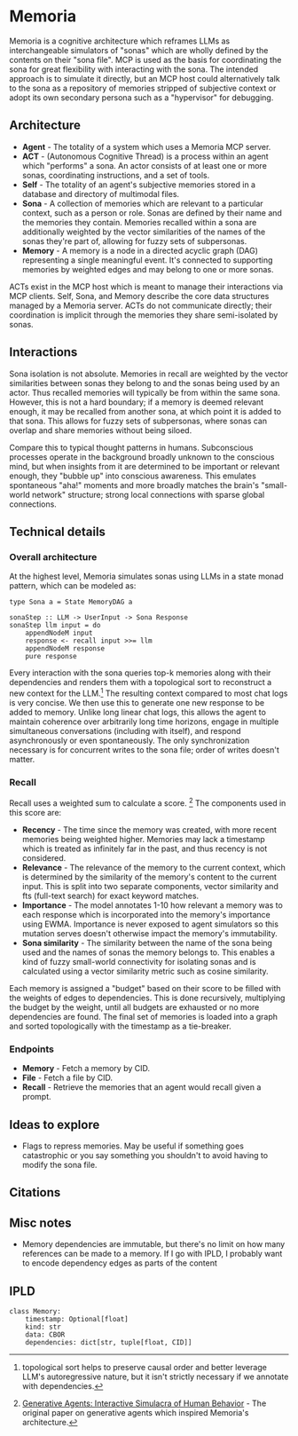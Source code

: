 # Memoria
Memoria is a cognitive architecture which reframes LLMs as interchangeable simulators of "sonas" which are wholly defined by the contents on their "sona file". MCP is used as the basis for coordinating the sona for great flexibility with interacting with the sona. The intended approach is to simulate it directly, but an MCP host could alternatively talk to the sona as a repository of memories stripped of subjective context or adopt its own secondary persona such as a "hypervisor" for debugging.

## Architecture
- **Agent** - The totality of a system which uses a Memoria MCP server.
- **ACT** - (Autonomous Cognitive Thread) is a process within an agent which "performs" a sona. An actor consists of at least one or more sonas, coordinating instructions, and a set of tools.
- **Self** - The totality of an agent's subjective memories stored in a database and directory of multimodal files.
- **Sona** - A collection of memories which are relevant to a particular context, such as a person or role. Sonas are defined by their name and the memories they contain. Memories recalled within a sona are additionally weighted by the vector similarities of the names of the sonas they're part of, allowing for fuzzy sets of subpersonas.
- **Memory** - A memory is a node in a directed acyclic graph (DAG) representing a single meaningful event. It's connected to supporting memories by weighted edges and may belong to one or more sonas.

ACTs exist in the MCP host which is meant to manage their interactions via MCP clients. Self, Sona, and Memory describe the core data structures managed by a Memoria server. ACTs do not communicate directly; their coordination is implicit through the memories they share semi-isolated by sonas.

## Interactions
Sona isolation is not absolute. Memories in recall are weighted by the vector similarities between sonas they belong to and the sonas being used by an actor. Thus recalled memories will typically be from within the same sona. However, this is not a hard boundary; if a memory is deemed relevant enough, it may be recalled from another sona, at which point it is added to that sona. This allows for fuzzy sets of subpersonas, where sonas can overlap and share memories without being siloed.

Compare this to typical thought patterns in humans. Subconscious processes operate in the background broadly unknown to the conscious mind, but when insights from it are determined to be important or relevant enough, they "bubble up" into conscious awareness. This emulates spontaneous "aha!" moments and more broadly matches the brain's "small-world network" structure; strong local connections with sparse global connections.

## Technical details
### Overall architecture
At the highest level, Memoria simulates sonas using LLMs in a state monad pattern, which can be modeled as:
```
type Sona a = State MemoryDAG a

sonaStep :: LLM -> UserInput -> Sona Response
sonaStep llm input = do
    appendNodeM input
    response <- recall input >>= llm
    appendNodeM response
    pure response
```

Every interaction with the sona queries top-k memories along with their dependencies and renders them with a topological sort to reconstruct a new context for the LLM.[^1] The resulting context compared to most chat logs is very concise. We then use this to generate one new response to be added to memory. Unlike long linear chat logs, this allows the agent to maintain coherence over arbitrarily long time horizons, engage in multiple simultaneous conversations (including with itself), and respond asynchronously or even spontaneously. The only synchronization necessary is for concurrent writes to the sona file; order of writes doesn't matter.

[^1]: topological sort helps to preserve causal order and better leverage LLM's autoregressive nature, but it isn't strictly necessary if we annotate with dependencies.

### Recall
Recall uses a weighted sum to calculate a score. [^2] The components used in this score are:
- **Recency** - The time since the memory was created, with more recent memories being weighted higher. Memories may lack a timestamp which is treated as infinitely far in the past, and thus recency is not considered.
- **Relevance** - The relevance of the memory to the current context, which is determined by the similarity of the memory's content to the current input. This is split into two separate components, vector similarity and fts (full-text search) for exact keyword matches.
- **Importance** - The model annotates 1-10 how relevant a memory was to each response which is incorporated into the memory's importance using EWMA. Importance is never exposed to agent simulators so this mutation serves doesn't otherwise impact the memory's immutability.
- **Sona similarity** - The similarity between the name of the sona being used and the names of sonas the memory belongs to. This enables a kind of fuzzy small-world connectivity for isolating sonas and is calculated using a vector similarity metric such as cosine similarity.

Each memory is assigned a "budget" based on their score to be filled with the weights of edges to dependencies. This is done recursively, multiplying the budget by the weight, until all budgets are exhausted or no more dependencies are found. The final set of memories is loaded into a graph and sorted topologically with the timestamp as a tie-breaker.

### Endpoints
- **Memory** - Fetch a memory by CID.
- **File** - Fetch a file by CID.
- **Recall** - Retrieve the memories that an agent would recall given a prompt.

## Ideas to explore
- Flags to repress memories. May be useful if something goes catastrophic or you say something you shouldn't to avoid having to modify the sona file.

## Citations
[^2]: [Generative Agents: Interactive Simulacra of Human Behavior](https://arxiv.org/abs/2304.03442) - The original paper on generative agents which inspired Memoria's architecture.
[^3]: [Memory-augmented neural networks](https://arxiv.org/abs/1605.06065) - A paper on memory-augmented neural networks which inspired the idea of using a DAG for memories.

## Misc notes
- Memory dependencies are immutable, but there's no limit on how many references can be made to a memory. If I go with IPLD, I probably want to encode dependency edges as parts of the content

## IPLD
```
class Memory:
    timestamp: Optional[float]
    kind: str
    data: CBOR
    dependencies: dict[str, tuple[float, CID]]
```